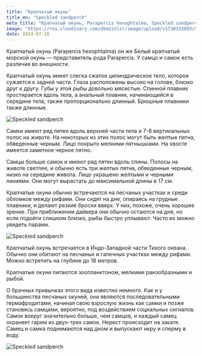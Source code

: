 ```yaml
---
title: "Крапчатый окунь"
title_en: "Speckled sandperch"
meta_title: "Крапчатый окунь, Parapercis hexophtalma, Speckled sandperch"
image: "https://res.cloudinary.com/dkm2zslzr/image/upload/v1738333893/Speckled_Sandperch_otviwl.png"
date: 2024-07-10
---
```

Крапчатый окунь (Parapercis hexophtalma) он же Белый крапчатый морской окунь — представитель рода Parapercis. У самцо и самок есть различия во внешности.

Крапчатый окунь имеет слегка сжатое цилиндрическое тело, которое сужается к задней части. Глаза расположены высоко на голове, близко друг к другу. Губы у этой рыбы довольно мясистые. Спинной плавник простирается вдоль тела, а анальный плавник, начинающийся в середине тела, также пропорционально длинный. Брюшные плавники также длинные.

![Speckled sandperch](https://res.cloudinary.com/dkm2zslzr/image/upload/v1738333884/Speckled_Sandperch_1_gjxko3.png "Speckled sandperch")

Самки имеют ряд пятен вдоль верхней части тела и 7-8 вертикальных полос на животе. На некоторых из этих полос могут быть желтые пятна, обведенные черным. Лицо покрыто мелкими пятнышками. На хвосте имеется заметное черное пятно.

Самцы больше самок и имеют ряд пятен вдоль спины. Полосы на животе светлее, и обычно есть три желтых пятна, обведенные черным, низко на середине живота. Лицо украшено желтыми и черными линиями. Они могут вырастать до максимальной длины в 17 см.

Крапчатые окуни обычно встречаются на песчаных участках и среди обломков между рифами. Они сидят на дне, опираясь на грудные плавники, и делают резкие броски вверх. У них, похоже, очень хорошее зрение. При приближении дайвера они обычно остаются на дне, но если подойти слишком близко, рыбы быстро уплывают. Часто их можно увидеть парами.

![Speckled sandperch](https://res.cloudinary.com/dkm2zslzr/image/upload/v1738333888/Speckled_Sandperch_2_hbunpu.png "Speckled sandperch")

Крапчатый окунь встречается в Индо-Западной части Тихого океана. Обычно они обитают на песчаных и галечных участках между рифами. Можно встретить на глубине до 18 метров.

Крапчатые окуни питаются зоопланктоном, мелкими ракообразными и рыбой.

О брачных привычках этого вида известно немного. Как и у большинства песчаных окуней, они являются последовательными гермафродитами, начиная свою взрослую жизнь как самки и позже становясь самцами, вероятно, под воздействием социальных сигналов. Самок вокруг значительно больше, чем самцов, и каждый самец охраняет гарем из двух-трех самок. Нерест происходит на закате. Самец и самка поднимаются над дном и выпускают икру и сперму в воду.

![Speckled sandperch](https://res.cloudinary.com/dkm2zslzr/image/upload/v1738333892/Speckled_Sandperch_3_y6sh4l.png "Speckled sandperch")

